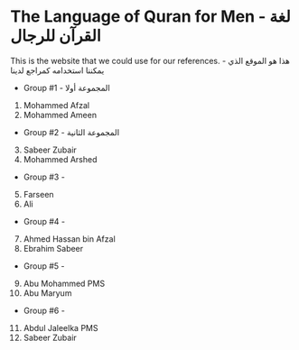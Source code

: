 # The Language of Quran for Men - لغة القرآن للرجال

This is the website that we could use for our references. - هذا هو الموقع الذي يمكننا استخدامه كمراجع لدينا

- Group #1 - المجموعة أولا
 1. Mohammed Afzal 
 2. Mohammed Ameen
- Group #2 - المجموعة الثانية
 3. Sabeer Zubair
 4. Mohammed Arshed
- Group #3 - 
 5. Farseen
 6. Ali
- Group #4 -
 7. Ahmed Hassan bin Afzal
 8. Ebrahim Sabeer
- Group #5 -
 9. Abu Mohammed PMS
 10. Abu Maryum
- Group #6 -
 11. Abdul Jaleelka PMS
 12. Sabeer Zubair


